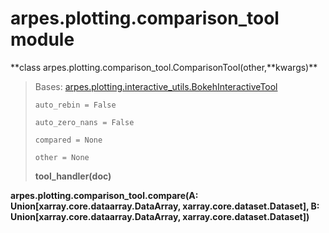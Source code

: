 # arpes.plotting.comparison\_tool module

**class
arpes.plotting.comparison\_tool.ComparisonTool(other,**kwargs)\*\*

> Bases:
> [arpes.plotting.interactive\_utils.BokehInteractiveTool](arpes.plotting.interactive_utils#arpes.plotting.interactive_utils.BokehInteractiveTool)
> 
> `auto_rebin = False`
> 
> `auto_zero_nans = False`
> 
> `compared = None`
> 
> `other = None`
> 
> **tool\_handler(doc)**

**arpes.plotting.comparison\_tool.compare(A:
Union\[xarray.core.dataarray.DataArray, xarray.core.dataset.Dataset\],
B: Union\[xarray.core.dataarray.DataArray,
xarray.core.dataset.Dataset\])**
